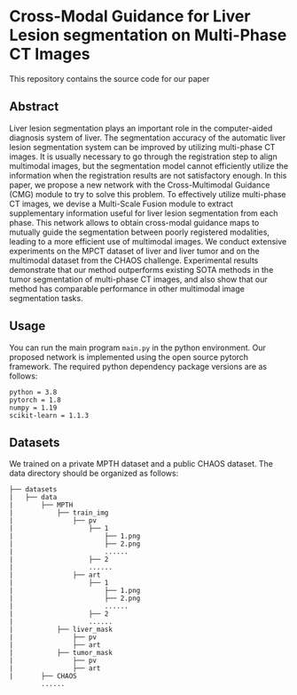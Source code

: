 # Cross-Modal Guidance for Liver Lesion segmentation on Multi-Phase CT Images

  This repository contains the source code for our paper


## Abstract

  Liver lesion segmentation plays an important role in the computer-aided diagnosis system of liver. The segmentation accuracy of the automatic liver lesion segmentation system can be improved by utilizing multi-phase CT images. It is usually necessary to go through the registration step to align multimodal images, but the segmentation model cannot efficiently utilize the information when the registration results are not satisfactory enough. In this paper, we propose a new network with the Cross-Multimodal Guidance (CMG) module to try to solve this problem. To effectively utilize multi-phase CT images, we devise a Multi-Scale Fusion module to extract supplementary information useful for liver lesion segmentation from each phase. This network allows to obtain cross-modal guidance maps to mutually guide the segmentation between poorly registered modalities, leading to a more efficient use of multimodal images. We conduct extensive experiments on the MPCT dataset of liver and liver tumor and on the multimodal dataset from the CHAOS challenge. Experimental results demonstrate that our method outperforms existing SOTA methods in the tumor segmentation of multi-phase CT images, and also show that our method has comparable performance in other multimodal image segmentation tasks.



## Usage

You can run the main program `main.py` in the python environment. Our proposed network is implemented using the open source pytorch framework. The required python dependency package versions are as follows:
```
python = 3.8
pytorch = 1.8
numpy = 1.19
scikit-learn = 1.1.3
```


## Datasets

We trained on a private MPTH dataset and a public CHAOS dataset. The data directory should be organized as follows:

```
├── datasets
|   ├── data
|   	├── MPTH
|   		├── train_img
|   			├── pv
|   				├── 1
|   				    ├── 1.png
|   				    ├── 2.png
|   				    ......
|   				├── 2
|   				......
|   			├── art
|   				├── 1
|   				    ├── 1.png
|   				    ├── 2.png
|   				    ......
|   				├── 2
|   				......
|   		├── liver_mask
|   			├── pv
|   			├── art
|   		├── tumor_mask
|   			├── pv
|   			├── art
|   	├── CHAOS
		......
```
